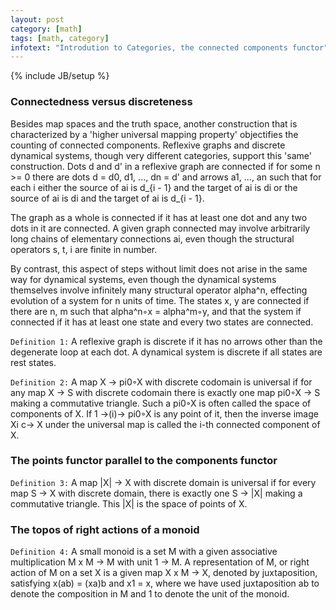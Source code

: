 ```yaml
---
layout: post
category: [math]
tags: [math, category]
infotext: "Introdution to Categories, the connected components functor"
---
```

{% include JB/setup %}

### Connectedness versus discreteness

Besides map spaces and the truth space, another construction that is characterized by a 'higher 
universal mapping property' objectifies the counting of connected components. Reflexive graphs 
and discrete dynamical systems, though very different categories, support this 'same' construction. 
Dots d and d' in a reflexive graph are connected if for some n >= 0 there are dots d = d0, d1, ..., dn = d' and arrows
a1, ..., an such that for each i either the source of ai is d_{i - 1} and the target 
of ai is di or the source of ai is di and the target of ai is d_{i - 1}.

The graph as a whole is connected if it has at least one dot and any two dots in it are connected. 
A given graph connected may involve arbitrarily long chains of elementary connections ai, even though 
the structural operators s, t, i are finite in number.

By contrast, this aspect of steps without limit does not arise in the same way for 
dynamical systems, even though the dynamical systems themselves involve infinitely 
many structural operator alpha^n, effecting evolution of a system for n units of time. 
The states x, y are connected if there are n, m such that alpha^n◦x = alpha^m◦y, and that 
the system if connected if it has at least one state and every two states are connected.

`Definition 1:` A reflexive graph is discrete if it has no arrows other than the degenerate loop at 
each dot. A dynamical system is discrete if all states are rest states.

`Definition 2:` A map X -> pi0◦X  with discrete codomain is universal if for any map X -> S with 
discrete codomain there is exactly one map pi0◦X -> S making a commutative triangle. Such a pi0◦X 
is often called the space of components of X. If 1 ->(i)-> pi0◦X is any point of it, then the inverse 
image Xi c-> X under the universal map is called the i-th connected component of X.

### The points functor parallel to the components functor

`Definition 3:` A map |X| -> X with discrete domain is universal if for every map S -> X with 
discrete domain, there is exactly one S -> |X| making a commutative triangle. This |X| is the 
space of points of X.

### The topos of right actions of a monoid

`Definition 4:` A small monoid is a set M with a given associative multiplication M x M -> M with 
unit 1 -> M. A representation of M, or right action of M on a set X is a given map X x M -> X, denoted 
by juxtaposition, satisfying x(ab) = (xa)b and x1 = x, where we have used juxtaposition ab to denote 
the composition in M and 1 to denote the unit of the monoid.

